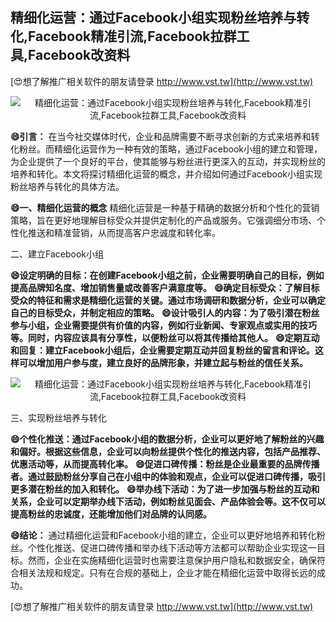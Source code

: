 ## **精细化运营：通过Facebook小组实现粉丝培养与转化,Facebook精准引流,Facebook拉群工具,Facebook改资料**

[😍想了解推广相关软件的朋友请登录 http://www.vst.tw](http://www.vst.tw)

 <center><img src="https://vst.tw/MP4/tuiguang/png/2.png" alt="精细化运营：通过Facebook小组实现粉丝培养与转化,Facebook精准引流,Facebook拉群工具,Facebook改资料"></center>

**😄引言：**
在当今社交媒体时代，企业和品牌需要不断寻求创新的方式来培养和转化粉丝。而精细化运营作为一种有效的策略，通过Facebook小组的建立和管理，为企业提供了一个良好的平台，使其能够与粉丝进行更深入的互动，并实现粉丝的培养和转化。本文将探讨精细化运营的概念，并介绍如何通过Facebook小组实现粉丝培养与转化的具体方法。

**😄一、精细化运营的概念**
精细化运营是一种基于精确的数据分析和个性化的营销策略，旨在更好地理解目标受众并提供定制化的产品或服务。它强调细分市场、个性化推送和精准营销，从而提高客户忠诚度和转化率。

二、建立Facebook小组

**😄设定明确的目标：在创建Facebook小组之前，企业需要明确自己的目标，例如提高品牌知名度、增加销售量或改善客户满意度等。**
**😄确定目标受众：了解目标受众的特征和需求是精细化运营的关键。通过市场调研和数据分析，企业可以确定自己的目标受众，并制定相应的策略。**
**😄设计吸引人的内容：为了吸引潜在粉丝参与小组，企业需要提供有价值的内容，例如行业新闻、专家观点或实用的技巧等。同时，内容应该具有分享性，以便粉丝可以将其传播给其他人。**
**😄定期互动和回复：建立Facebook小组后，企业需要定期互动并回复粉丝的留言和评论。这样可以增加用户参与度，建立良好的品牌形象，并建立起与粉丝的信任关系。**

 <center><img src="https://vst.tw/MP4/tuiguang/png/6.png" alt="精细化运营：通过Facebook小组实现粉丝培养与转化,Facebook精准引流,Facebook拉群工具,Facebook改资料"></center>

三、实现粉丝培养与转化

**😄个性化推送：通过Facebook小组的数据分析，企业可以更好地了解粉丝的兴趣和偏好。根据这些信息，企业可以向粉丝提供个性化的推送内容，包括产品推荐、优惠活动等，从而提高转化率。**
**😄促进口碑传播：粉丝是企业最重要的品牌传播者。通过鼓励粉丝分享自己在小组中的体验和观点，企业可以促进口碑传播，吸引更多潜在粉丝的加入和转化。**
**😄举办线下活动：为了进一步加强与粉丝的互动和关系，企业可以定期举办线下活动，例如粉丝见面会、产品体验会等。这不仅可以提高粉丝的忠诚度，还能增加他们对品牌的认同感。**

**😄结论：**
通过精细化运营和Facebook小组的建立，企业可以更好地培养和转化粉丝。个性化推送、促进口碑传播和举办线下活动等方法都可以帮助企业实现这一目标。然而，企业在实施精细化运营时也需要注意保护用户隐私和数据安全，确保符合相关法规和规定。只有在合规的基础上，企业才能在精细化运营中取得长远的成功。

[😍想了解推广相关软件的朋友请登录 http://www.vst.tw](http://www.vst.tw)




